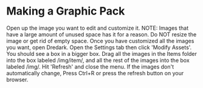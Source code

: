 # Making a Graphic Pack
Open up the image you want to edit and customize it.
NOTE: Images that have a large amount of unused space has it for a reason. Do NOT resize the image or get rid of empty space. Once you have customized all the images you want, open Dredark. Open the Settings tab then click 'Modify Assets'. You should see a box in a bigger box. Drag all the images in the Items folder into the box labeled /img/item/, and all the rest of the images into the box labeled /img/. Hit 'Refresh' and close the menu. If the images don't automatically change, Press Ctrl+R or press the refresh button on your browser.
